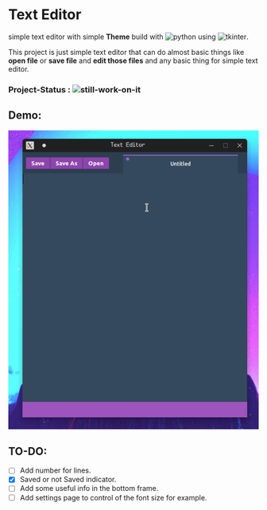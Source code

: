 # Text Editor

simple text editor with simple **Theme** build with ![python](https://img.shields.io/badge/python-3%2Cx-green) using ![tkinter](https://img.shields.io/badge/Tkinter-8.6-blueviolet).


This project is just simple text editor that can do almost basic things like **open file**
or **save file** and **edit those files** and any basic thing for simple text editor.

### Project-Status :  ![still-work-on-it](https://img.shields.io/badge/still--work-on--it-important)


## Demo:
![screenshot_02](./pictures/screenshot_02.gif)

<!-- # old version. -->
<!-- ![screenshot_01](./pictures/screenshot_01.gif) -->







## TO-DO:

- [ ] Add number for lines.
- [X] Saved or not Saved indicator.
- [ ] Add some useful info in the bottom frame.
- [ ] Add settings page to control of the font size for example.